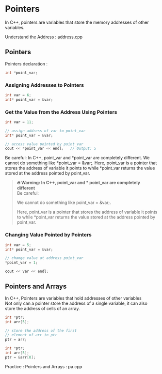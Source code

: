 # Pointers

In C++, pointers are variables that store the memory addresses of other variables.

Understand the Address : address.cpp

## Pointers

Pointers declaration : 
```cpp
int *point_var;
```

### Assigning Addresses to Pointers
```cpp
int var = 6;
int* point_var = &var;
```

### Get the Value from the Address Using Pointers
```cpp
int var = 11;

// assign address of var to point_var
int* point_var = &var;

// access value pointed by point_var
cout << *point_var << endl;   // Output: 5
```

Be careful:
In C++, point_var and *point_var are completely different.
We cannot do something like *point_var = &var;. 
Here, point_var is a pointer that stores the address of variable 
it points to while *point_var returns the value stored at the address pointed by point_var.



> **🔥 Warning: In C++, point_var and * point_var are completely different**  
> Be careful:
> 
> We cannot do something like point_var = &var;.
>
> Here, point_var is a pointer that stores the address of variable it points to while *point_var returns the value stored at the address pointed by point_var.

### Changing Value Pointed by Pointers

```cpp
int var = 5;
int* point_var = &var;

// change value at address point_var
*point_var = 1;

cout << var << endl;
```

## Pointers and Arrays

In C++, Pointers are variables that hold addresses of other variables <br>
Not only can a pointer store the address of a single variable, it can also store the address of cells of an array.

```cpp
int *ptr;
int arr[5];

// store the address of the first
// element of arr in ptr
ptr = arr;
```

```cpp
int *ptr;
int arr[5];
ptr = &arr[0];
```

Practice : Pointers and Arrays : pa.cpp




